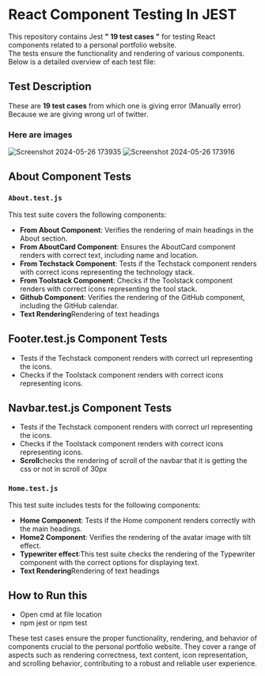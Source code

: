 # React Component Testing In JEST

This repository contains Jest  **" 19 test cases "** for testing React components related to a personal portfolio website. </br>
The tests ensure the functionality and rendering of various components. Below is a detailed overview of each test file:

## Test Description
These are **19 test cases** from which one is giving error (Manually error) Because we are giving wrong url of twitter.
### Here are images 

![Screenshot 2024-05-26 173935](https://github.com/Dipeshgehlot69/My-Portfolio/assets/128991454/9e5116b9-a044-418b-b116-d0df6b0be864)
![Screenshot 2024-05-26 173916](https://github.com/Dipeshgehlot69/My-Portfolio/assets/128991454/e91632f9-634e-45b5-b17e-79b78c15824b)


## About Component Tests

### `About.test.js`

This test suite covers the following components:

- **From About Component**: Verifies the rendering of main headings in the About section.
- **From AboutCard Component**: Ensures the AboutCard component renders with correct text, including name and location.
- **From Techstack Component**: Tests if the Techstack component renders with correct icons representing the technology stack.
- **From Toolstack Component**: Checks if the Toolstack component renders with correct icons representing the tool stack.
- **Github Component**: Verifies the rendering of the GitHub component, including the GitHub calendar.
- **Text Rendering**Rendering of text headings


## Footer.test.js Component Tests


-  Tests if the Techstack component renders with correct url representing the icons.
-  Checks if the Toolstack component renders with correct icons representing icons.

## Navbar.test.js Component Tests


-  Tests if the Techstack component renders with correct url representing the icons.
-  Checks if the Toolstack component renders with correct icons representing icons.
-  **Scroll**checks the rendering of scroll of the navbar that it is getting the css or not in scroll of 30px 

### `Home.test.js`

This test suite includes tests for the following components:

- **Home Component**: Tests if the Home component renders correctly with the main headings.
- **Home2 Component**: Verifies the rendering of the avatar image with tilt effect.
- **Typewriter effect**:This test suite checks the rendering of the Typewriter component with the correct options for displaying text.
- **Text Rendering**Rendering of text headings

## How to Run this 
- Open cmd at file location
- npm jest or npm test

These test cases ensure the proper functionality, rendering, and behavior of components crucial to the personal portfolio website. They cover a range of aspects such as rendering correctness, text content, icon representation, and scrolling behavior, contributing to a robust and reliable user experience.
